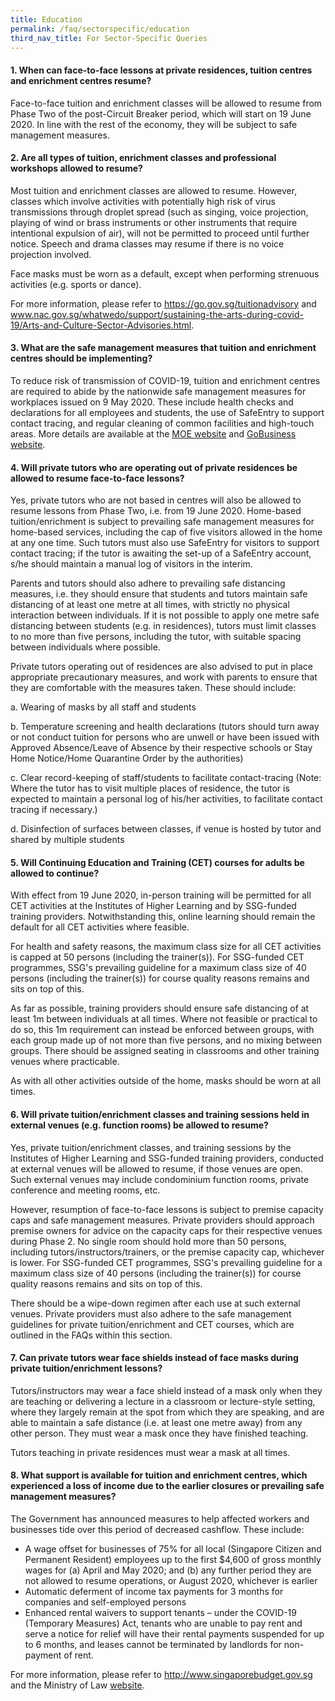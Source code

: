 ```yaml
---
title: Education
permalink: /faq/sectorspecific/education
third_nav_title: For Sector-Specific Queries
---
```


#### **1. When can face-to-face lessons at private residences, tuition centres and enrichment centres resume?**
Face-to-face tuition and enrichment classes will be allowed to resume from Phase Two of the post-Circuit Breaker period, which will start on 19 June 2020. In line with the rest of the economy, they will be subject to safe management measures.

#### **2. Are all types of tuition, enrichment classes and professional workshops allowed to resume?**
Most tuition and enrichment classes are allowed to resume. However, classes which involve activities with potentially high risk of virus transmissions through droplet spread (such as singing, voice projection, playing of wind or brass instruments or other instruments that require intentional expulsion of air), will not be permitted to proceed until further notice. Speech and drama classes may resume if there is no voice projection involved.

Face masks must be worn as a default, except when performing strenuous activities (e.g. sports or dance).

For more information, please refer to <a href="https://go.gov.sg/tuitionadvisory" target="_blank">https://go.gov.sg/tuitionadvisory</a> and <a href="https://www.nac.gov.sg/whatwedo/support/sustaining-the-arts-during-covid-19/Arts-and-Culture-Sector-Advisories.html" target="_blank">www.nac.gov.sg/whatwedo/support/sustaining-the-arts-during-covid-19/Arts-and-Culture-Sector-Advisories.html</a>.

#### **3. What are the safe management measures that tuition and enrichment centres should be implementing?**
To reduce risk of transmission of COVID-19, tuition and enrichment centres are required to abide by the nationwide safe management measures for workplaces issued on 9 May 2020. These include health checks and declarations for all employees and students, the use of SafeEntry to support contact tracing, and regular cleaning of common facilities and high-touch areas. More details are available at the <a href="https://www.moe.gov.sg/faqs-covid-19-infection" target="_blank">MOE website</a> and <a href="https://covid.gobusiness.gov.sg/safemanagement/general/" target="_blank">GoBusiness website</a>.

#### **4. Will private tutors who are operating out of private residences be allowed to resume face-to-face lessons?**
Yes, private tutors who are not based in centres will also be allowed to resume lessons from Phase Two, i.e. from 19 June 2020. Home-based tuition/enrichment is subject to prevailing safe management measures for home-based services, including the cap of five visitors allowed in the home at any one time. Such tutors must also use SafeEntry for visitors to support contact tracing; if the tutor is awaiting the set-up of a SafeEntry account, s/he should maintain a manual log of visitors in the interim.

Parents and tutors should also adhere to prevailing safe distancing measures, i.e. they should ensure that students and tutors maintain safe distancing of at least one metre at all times, with strictly no physical interaction between individuals. If it is not possible to apply one metre safe distancing between students (e.g. in residences), tutors must limit classes to no more than five persons, including the tutor, with suitable spacing between individuals where possible.

Private tutors operating out of residences are also advised to put in place appropriate precautionary measures, and work with parents to ensure that they are comfortable with the measures taken. These should include:

a. Wearing of masks by all staff and students

b. Temperature screening and health declarations (tutors should turn away or not conduct tuition for persons who are unwell or have been issued with Approved Absence/Leave of Absence by their respective schools or Stay Home Notice/Home Quarantine Order by the authorities)

c. Clear record-keeping of staff/students to facilitate contact-tracing (Note: Where the tutor has to visit multiple places of residence, the tutor is expected to maintain a personal log of  his/her activities, to facilitate contact tracing if necessary.)

d. Disinfection of surfaces between classes, if venue is hosted by tutor and shared by multiple students

#### **5. Will Continuing Education and Training (CET) courses for adults be allowed to continue?**
With effect from 19 June 2020, in-person training will be permitted for all CET activities at the Institutes of Higher Learning and by SSG-funded training providers. Notwithstanding this, online learning should remain the default for all CET activities where feasible.

For health and safety reasons, the maximum class size for all CET activities is capped at 50 persons (including the trainer(s)). For SSG-funded CET programmes, SSG's prevailing guideline for a maximum class size of 40 persons (including the trainer(s)) for course quality reasons remains and sits on top of this.

As far as possible, training providers should ensure safe distancing of at least 1m between individuals at all times. Where not feasible or practical to do so, this 1m requirement can instead be enforced between groups, with each group made up of not more than five persons, and no mixing between groups. There should be assigned seating in classrooms and other training venues where practicable.

As with all other activities outside of the home, masks should be worn at all times.

#### **6. Will private tuition/enrichment classes and training sessions held in external venues (e.g. function rooms) be allowed to resume?**
Yes, private tuition/enrichment classes, and training sessions by the Institutes of Higher Learning and SSG-funded training providers, conducted at external venues will be allowed to resume, if those venues are open. Such external venues may include condominium function rooms, private conference and meeting rooms, etc.

However, resumption of face-to-face lessons is subject to premise capacity caps and safe management measures. Private providers should approach premise owners for advice on the capacity caps for their respective venues during Phase 2. No single room should hold more than 50 persons, including tutors/instructors/trainers, or the premise capacity cap, whichever is lower. For SSG-funded CET programmes, SSG's prevailing guideline for a maximum class size of 40 persons (including the trainer(s)) for course quality reasons remains and sits on top of this.

There should be a wipe-down regimen after each use at such external venues. Private providers must also adhere to the safe management guidelines for private tuition/enrichment and CET courses, which are outlined in the FAQs within this section.

#### **7. Can private tutors wear face shields instead of face masks during private tuition/enrichment lessons?**
Tutors/instructors may wear a face shield instead of a mask only when they are teaching or delivering a lecture in a classroom or lecture-style setting, where they largely remain at the spot from which they are speaking, and are able to maintain a safe distance (i.e. at least one metre away) from any other person. They must wear a mask once they have finished teaching.

Tutors teaching in private residences must wear a mask at all times.

#### **8. What support is available for tuition and enrichment centres, which experienced a loss of income due to the earlier closures or prevailing safe management measures?**
The Government has announced measures to help affected workers and businesses tide over this period of decreased cashflow. These include:

- A wage offset for businesses of 75% for all local (Singapore Citizen and Permanent Resident) employees up to the first $4,600 of gross monthly wages for (a) April and May 2020; and (b) any further period they are not allowed to resume operations, or August 2020, whichever is earlier
- Automatic deferment of income tax payments for 3 months for companies and self-employed persons
- Enhanced rental waivers to support tenants – under the COVID-19 (Temporary Measures) Act, tenants who are unable to pay rent and serve a notice for relief will have their rental payments suspended for up to 6 months, and leases cannot be terminated by landlords for non-payment of rent.

For more information, please refer to <a href = "http://www.singaporebudget.gov.sg">http://www.singaporebudget.gov.sg</a> and the Ministry of Law <a href="http://www.mlaw.gov.sg" target="_blank">website</a>.